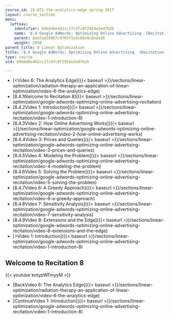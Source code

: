 ```yaml
---
course_id: 15-071-the-analytics-edge-spring-2017
layout: course_section
menu:
  leftnav:
    identifier: 696dd6e442cc1fc47c9f2924e2edfb26
    name: '8.4 Google AdWords: Optimizing Online Advertising  (Recitation)'
    parent: daafaa58867c9765f1c4c60a9c0ed426
    weight: 2930
parent_title: 8 Linear Optimization
title: '8.4 Google AdWords: Optimizing Online Advertising  (Recitation)'
type: course
uid: 696dd6e442cc1fc47c9f2924e2edfb26

---
```


*   [<Video 6: The Analytics Edge]({{< baseurl >}}/sections/linear-optimization/radiation-therapy-an-application-of-linear-optimization/video-6-the-analytics-edge)
*   [8.4.1Welcome to Recitation 8]({{< baseurl >}}/sections/linear-optimization/google-adwords-optimizing-online-advertising-recitation)
*   [8.4.2Video 1: Introduction]({{< baseurl >}}/sections/linear-optimization/google-adwords-optimizing-online-advertising-recitation/video-1-introduction-8)
*   [8.4.3Video 2: How Online Advertising Works]({{< baseurl >}}/sections/linear-optimization/google-adwords-optimizing-online-advertising-recitation/video-2-how-online-advertising-works)
*   [8.4.4Video 3: Prices and Queries]({{< baseurl >}}/sections/linear-optimization/google-adwords-optimizing-online-advertising-recitation/video-3-prices-and-queries)
*   [8.4.5Video 4: Modeling the Problem]({{< baseurl >}}/sections/linear-optimization/google-adwords-optimizing-online-advertising-recitation/video-4-modeling-the-problem)
*   [8.4.6Video 5: Solving the Problem]({{< baseurl >}}/sections/linear-optimization/google-adwords-optimizing-online-advertising-recitation/video-5-solving-the-problem)
*   [8.4.7Video 6: A Greedy Approach]({{< baseurl >}}/sections/linear-optimization/google-adwords-optimizing-online-advertising-recitation/video-6-a-greedy-approach)
*   [8.4.8Video 7: Sensitivity Analysis]({{< baseurl >}}/sections/linear-optimization/google-adwords-optimizing-online-advertising-recitation/video-7-sensitivity-analysis)
*   [8.4.9Video 8: Extensions and the Edge]({{< baseurl >}}/sections/linear-optimization/google-adwords-optimizing-online-advertising-recitation/video-8-extensions-and-the-edge)
*   [\>Video 1: Introduction]({{< baseurl >}}/sections/linear-optimization/google-adwords-optimizing-online-advertising-recitation/video-1-introduction-8)

Welcome to Recitation 8
-----------------------

{{< youtube kntypWFmyyM >}}

*   [BackVideo 6: The Analytics Edge]({{< baseurl >}}/sections/linear-optimization/radiation-therapy-an-application-of-linear-optimization/video-6-the-analytics-edge)
*   [ContinueVideo 1: Introduction]({{< baseurl >}}/sections/linear-optimization/google-adwords-optimizing-online-advertising-recitation/video-1-introduction-8)